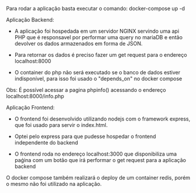 Para rodar a aplicação basta executar o comando:
docker-compose up -d

Aplicação Backend:

- A aplicação foi hospedada em um servidor NGINX servindo uma api PHP que é responsavel por performar uma query no mariaDB e então devolver os dados armazenados em forma de JSON.

- Para retornar os dados é preciso fazer um get request para o endereço localhost:8000

- O container do php não será executado se o banco de dados estiver indisponível, para isso foi usado o "depends_on" no docker compose

Obs: É possível acessar a pagina phpinfo() acessando o endereço localhost:8000/info.php

Aplicação Frontend:

- O frontend foi desenvolvido utilizando nodejs com o framework express, que foi usado para servir o index.html.

- Optei pelo express para que pudesse hospedar o frontend independente do backend

- O frontend roda no endereço localhost:3000 que disponibiliza uma paǵina com um botão que irá performar o get request para a aplicação backend


O docker compose também realizará o deploy de um container redis, porém o mesmo não foi utilizado na aplicação.
